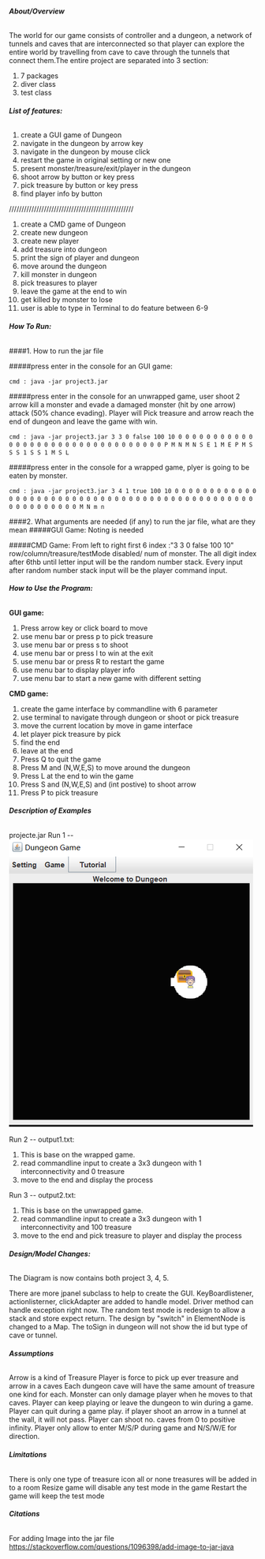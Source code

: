 ###### **About/Overview**

The world for our game consists of controller and a dungeon, a network of tunnels and caves that are interconnected so that player can explore the entire world by travelling from cave to cave through the tunnels that connect them.The entire project are separated into 3 section:
1. 7 packages
2. diver class
3. test class

###### **List of features:**
1. create a GUI game of Dungeon
2. navigate in the dungeon by arrow key
3. navigate in the dungeon by mouse click
4. restart the game in original setting or new one
5. present monster/treasure/exit/player in the dungeon
6. shoot arrow by button or key press
7. pick treasure by button or key press
8. find player info by button


//////////////////////////////////////////////////
1. create a CMD game of Dungeon
2. create new dungeon
3. create new player
4. add treasure into dungeon
5. print the sign of player and dungeon
6. move around the dungeon
7. kill monster in dungeon
8. pick treasures to player
9. leave the game at the end to win
10. get killed by monster to lose
11. user is able to type in Terminal to do feature between 6-9

###### **How To Run:**


####1. How to run the jar file


#####press enter in the console for an GUI game:


    cmd : java -jar project3.jar


#####press enter in the console for an unwrapped game, user shoot 2 arrow kill a monster and evade a damaged monster (hit by one arrow) attack (50% chance evading). Player will Pick treasure and arrow reach the end of dungeon and leave the game with win.


    cmd : java -jar project3.jar 3 3 0 false 100 10 0 0 0 0 0 0 0 0 0 0 0 0 0 0 0 0 0 0 0 0 0 0 0 0 0 0 0 0 0 0 0 0 0 P M N M N S E 1 M E P M S S S 1 S S 1 M S L

#####press enter in the console for a wrapped game, plyer is going to be eaten by monster.


    cmd : java -jar project3.jar 3 4 1 true 100 10 0 0 0 0 0 0 0 0 0 0 0 0 0 0 0 0 0 0 0 0 0 0 0 0 0 0 0 0 0 0 0 0 0 0 0 0 0 0 0 0 0 0 0 0 0 0 0 0 0 0 0 0 0 0 0 0 0 M N m n   

####2. What arguments are needed (if any) to run the jar file, what are they mean
#####GUI Game:
    Noting is needed

#####CMD Game:
    From left to right first 6 index :"3 3 0 false 100 10" row/column/treasure/testMode disabled/ num of monster.
    The all digit index after 6thb until letter input will be the random number stack. Every input after random number stack input will be the player command input.

###### **How to Use the Program:**
**GUI game:**
1. Press arrow key or click board to move
2. use menu bar or press p to pick treasure
3. use menu bar or press s to shoot
4. use menu bar or press l to win at the exit
5. use menu bar or press R to restart the game
6. use menu bar to display player info
7. use menu bar to start a new game with different setting


**CMD game:**
1. create the game interface by commandline with 6 parameter
2. use terminal to navigate through dungeon or shoot or pick treasure
3. move the current location by move in game interface
4. let player pick treasure by pick
5. find the end
6. leave at the end
7. Press Q to quit the game
8. Press M and (N,W,E,S) to move around the dungeon
9. Press L at the end to win the game
10. Press S and  (N,W,E,S) and (int postive) to shoot arrow
11. Press P to pick treasure

###### **Description of Examples**

projecte.jar
Run 1 -- ![project3/res/img.png](img.png)

Run 2 -- output1.txt:
1. This is base on the wrapped game.
2. read commandline input to create a 3x3 dungeon with 1 interconnectivity and 0 treasure
3. move to the end and display the process


Run 3 -- output2.txt:
1. This is base on the unwrapped game.
2. read commandline input to create a 3x3 dungeon with 1 interconnectivity and 100 treasure
3. move to the end and pick treasure to player and display the process

###### **Design/Model Changes:**
The Diagram is now contains both project 3, 4, 5.

There are more jpanel subclass to help to create the GUI.
KeyBoardlistener, actionlisterner, clickAdapter are added to handle model.
Driver method can handle exception right now.
The random test mode is redesign to allow a stack and store expect return.
The design by "switch" in ElementNode is changed to a Map.
The toSign in dungeon will not show the id but type of cave or tunnel.

###### **Assumptions**

Arrow is a kind of Treasure
Player is force to pick up ever treasure and arrow in a caves
Each dungeon cave will have the same amount of treasure one kind for each.
Monster can only damage player when he moves to that caves.
Player can keep playing or leave the dungeon to win during a game.
Player can quit during a game play.
if player shoot an arrow in a tunnel at the wall, it will not pass.
Player can shoot no. caves from 0 to positive infinity.
Player only allow to enter M/S/P during game and N/S/W/E for direction.



###### **Limitations**
There is only one type of treasure icon
all or none treasures will be added in to a room
Resize game will disable any test mode in the game
Restart the game will keep the test mode

###### **Citations**
For adding Image into the jar file
https://stackoverflow.com/questions/1096398/add-image-to-jar-java

